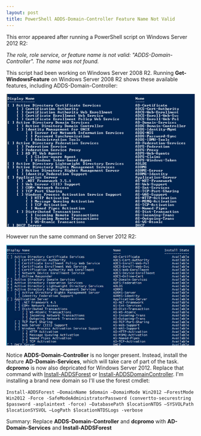 ```yaml
---
layout: post
title: PowerShell ADDS-Domain-Controller Feature Name Not Valid
---
```


This error appeared after running a PowerShell script on Windows Server 2012 R2:

*The role, role service, or feature name is not valid: "ADDS-Domain-Controller". The name was not found.*

This script had been working on Windows Server 2008 R2.  Running **Get-WindowsFeature** on Windows Server 2008 R2 shows these available features, including ADDS-Domain-Controller:

![Features in Server 2008 R2](/assets/ADDS-Domain-Controller/2008R2.png "Features in Server 2008 R2")

However run the same command on Server 2012 R2:

![Features in Server 2012 R2](/assets/ADDS-Domain-Controller/2012R2.png "Features in Server 2012 R2") 

Notice **ADDS-Domain-Controller** is no longer present.  Instead, install the feature **AD-Domain-Services**, which will take care of part of the task.  **dcpromo** is now also depricated for Windows Server 2012.  Replace that command with [Install-ADDSForest](http://technet.microsoft.com/en-us/library/hh974720.aspx) or [Install-ADDSDomainController](http://technet.microsoft.com/en-us/library/hh974723.aspx).  I'm installing a brand new domain so I'll use the forest cmdlet:

	Install-ADDSForest –DomainName $domain –DomainMode Win2012 –ForestMode Win2012 -Force -SafeModeAdministratorPassword (convertto-securestring $password -asplaintext -force) –DatabasePath $locationNTDS –SYSVOLPath $locationSYSVOL –LogPath $locationNTDSLogs -verbose

Summary: Replace **ADDS-Domain-Controller** and **dcpromo** with **AD-Domain-Services** and **Install-ADDSForest**
